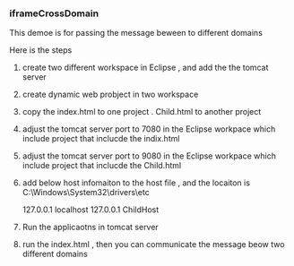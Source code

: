 ### iframeCrossDomain

This demoe is for passing the message beween to different domains

Here is the steps 

1. create two different workspace in Eclipse  , and add the the tomcat server

2. create dynamic web probject in two workspace 

3. copy the index.html to one project . Child.html to another project 

3. adjust the tomcat server port to 7080 in the Eclipse workpace which include project that inclucde the indix.html

4. adjust the tomcat server port to 9080 in the Eclipse workpace which include project that inclucde the Child.html

5. add below host infomaiton to the host file , and the locaiton is C:\Windows\System32\drivers\etc

	127.0.0.1       localhost
	127.0.0.1       ChildHost

6. Run the applicaotns in tomcat server

7. run the index.html , then you can communicate the message beow two different domains

